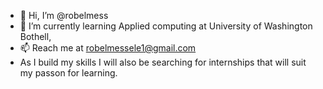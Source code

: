 - 👋 Hi, I’m @robelmess 
- 🌱 I’m currently learning Applied computing at University of Washington Bothell,
- 📫 Reach me at robelmessele1@gmail.com
- As I build my skills I will also be searching for internships that will suit my passon for learning. 

<!---
robelmess/robelmess is a ✨ special ✨ repository because its `README.md` (this file) appears on your GitHub profile.
You can click the Preview link to take a look at your changes.
--->
